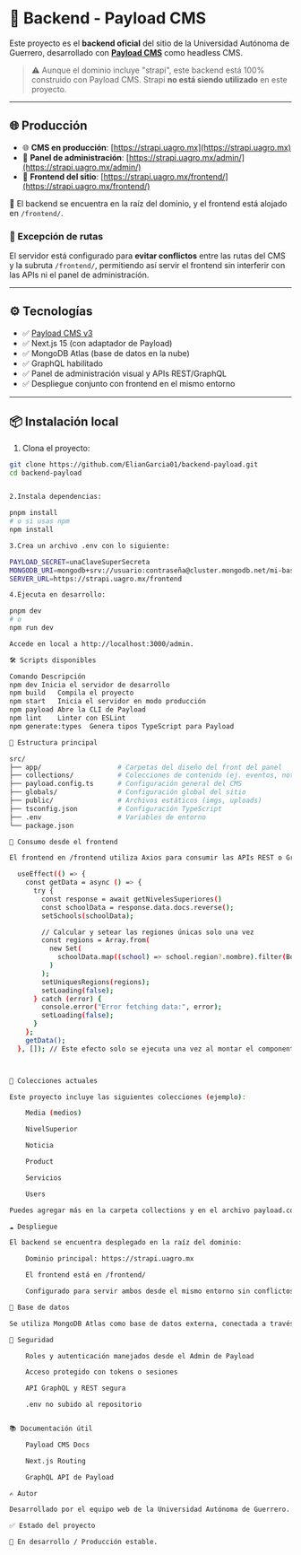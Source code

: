 # 🧠 Backend - Payload CMS

Este proyecto es el **backend oficial** del sitio de la Universidad Autónoma de Guerrero, desarrollado con **[Payload CMS](https://payloadcms.com/)** como headless CMS.

> ⚠️ Aunque el dominio incluye "strapi", este backend está 100% construido con Payload CMS. Strapi **no está siendo utilizado** en este proyecto.

---

## 🌐 Producción

- 🌐 **CMS en producción**: [https://strapi.uagro.mx](https://strapi.uagro.mx)
- 🔐 **Panel de administración**: [https://strapi.uagro.mx/admin/](https://strapi.uagro.mx/admin/)
- 🎨 **Frontend del sitio**: [https://strapi.uagro.mx/frontend/](https://strapi.uagro.mx/frontend/)

📌 El backend se encuentra en la raíz del dominio, y el frontend está alojado en `/frontend/`.

### 🔁 Excepción de rutas

El servidor está configurado para **evitar conflictos** entre las rutas del CMS y la subruta `/frontend/`, permitiendo así servir el frontend sin interferir con las APIs ni el panel de administración.

---

## ⚙️ Tecnologías

- ✅ [Payload CMS v3](https://payloadcms.com/docs/)
- ✅ Next.js 15 (con adaptador de Payload)
- ✅ MongoDB Atlas (base de datos en la nube)
- ✅ GraphQL habilitado
- ✅ Panel de administración visual y APIs REST/GraphQL
- ✅ Despliegue conjunto con frontend en el mismo entorno

---

## 📦 Instalación local

1. Clona el proyecto:

```bash
git clone https://github.com/ElianGarcia01/backend-payload.git
cd backend-payload


2.Instala dependencias:

pnpm install
# o si usas npm
npm install

3.Crea un archivo .env con lo siguiente:

PAYLOAD_SECRET=unaClaveSuperSecreta
MONGODB_URI=mongodb+srv://usuario:contraseña@cluster.mongodb.net/mi-base
SERVER_URL=https://strapi.uagro.mx/frontend

4.Ejecuta en desarrollo:

pnpm dev
# o
npm run dev

Accede en local a http://localhost:3000/admin.

🛠️ Scripts disponibles

Comando	Descripción
npm dev	Inicia el servidor de desarrollo
npm build	Compila el proyecto
npm start	Inicia el servidor en modo producción
npm payload	Abre la CLI de Payload
npm lint	Linter con ESLint
npm generate:types	Genera tipos TypeScript para Payload

📁 Estructura principal

src/
├── app/                   # Carpetas del diseño del front del panel
├── collections/           # Colecciones de contenido (ej. eventos, noticias)
├── payload.config.ts      # Configuración general del CMS
├── globals/               # Configuración global del sitio
├── public/                # Archivos estáticos (imgs, uploads)
├── tsconfig.json          # Configuración TypeScript
├── .env                   # Variables de entorno
└── package.json

🔌 Consumo desde el frontend

El frontend en /frontend utiliza Axios para consumir las APIs REST o GraphQL generadas por Payload.

  useEffect(() => {
    const getData = async () => {
      try {
        const response = await getNivelesSuperiores()
        const schoolData = response.data.docs.reverse();
        setSchools(schoolData);

        // Calcular y setear las regiones únicas solo una vez
        const regions = Array.from(
          new Set(
            schoolData.map((school) => school.region?.nombre).filter(Boolean)
          )
        );
        setUniquesRegions(regions);
        setLoading(false);
      } catch (error) {
        console.error("Error fetching data:", error);
        setLoading(false);
      }
    };
    getData();
  }, []); // Este efecto solo se ejecuta una vez al montar el componente



🧱 Colecciones actuales

Este proyecto incluye las siguientes colecciones (ejemplo):

    Media (medios)

    NivelSuperior

    Noticia

    Product

    Servicios

    Users

Puedes agregar más en la carpeta collections y en el archivo payload.config.ts.

☁️ Despliegue

El backend se encuentra desplegado en la raíz del dominio:

    Dominio principal: https://strapi.uagro.mx

    El frontend está en /frontend/

    Configurado para servir ambos desde el mismo entorno sin conflictos

💾 Base de datos

Se utiliza MongoDB Atlas como base de datos externa, conectada a través de la URI definida en .env.

🔐 Seguridad

    Roles y autenticación manejados desde el Admin de Payload

    Acceso protegido con tokens o sesiones

    API GraphQL y REST segura

    .env no subido al repositorio


📚 Documentación útil

    Payload CMS Docs

    Next.js Routing

    GraphQL API de Payload

✍️ Autor

Desarrollado por el equipo web de la Universidad Autónoma de Guerrero.

✅ Estado del proyecto

🚧 En desarrollo / Producción estable.